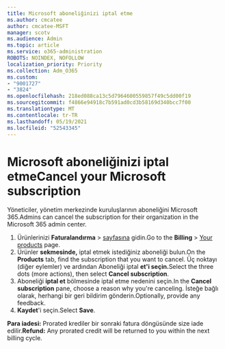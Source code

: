 ```yaml
---
title: Microsoft aboneliğinizi iptal etme
ms.author: cmcatee
author: cmcatee-MSFT
manager: scotv
ms.audience: Admin
ms.topic: article
ms.service: o365-administration
ROBOTS: NOINDEX, NOFOLLOW
localization_priority: Priority
ms.collection: Adm_O365
ms.custom:
- "9001727"
- "3824"
ms.openlocfilehash: 218ed088ca13c5d7964600559857f49c5dd00f19
ms.sourcegitcommit: f4866e94918c7b591ad0cd3b58169d340bcc7f00
ms.translationtype: MT
ms.contentlocale: tr-TR
ms.lasthandoff: 05/19/2021
ms.locfileid: "52543345"
---
```

# <a name="cancel-your-microsoft-subscription"></a><span data-ttu-id="4bf22-102">Microsoft aboneliğinizi iptal etme</span><span class="sxs-lookup"><span data-stu-id="4bf22-102">Cancel your Microsoft subscription</span></span>

<span data-ttu-id="4bf22-103">Yöneticiler, yönetim merkezinde kuruluşlarının aboneliğini Microsoft 365.</span><span class="sxs-lookup"><span data-stu-id="4bf22-103">Admins can cancel the subscription for their organization in the Microsoft 365 admin center.</span></span>

1. <span data-ttu-id="4bf22-104">Ürünlerinizi **Faturalandırma** \> [sayfasına](https://go.microsoft.com/fwlink/p/?linkid=842054) gidin.</span><span class="sxs-lookup"><span data-stu-id="4bf22-104">Go to the **Billing** \> [Your products](https://go.microsoft.com/fwlink/p/?linkid=842054) page.</span></span>
2. <span data-ttu-id="4bf22-105">Ürünler **sekmesinde,** iptal etmek istediğiniz aboneliği bulun.</span><span class="sxs-lookup"><span data-stu-id="4bf22-105">On the **Products** tab, find the subscription that you want to cancel.</span></span> <span data-ttu-id="4bf22-106">Üç noktayı (diğer eylemler) ve ardından Aboneliği iptal **et'i seçin.**</span><span class="sxs-lookup"><span data-stu-id="4bf22-106">Select the three dots (more actions), then select **Cancel subscription**.</span></span>
3. <span data-ttu-id="4bf22-107">Aboneliği **iptal et** bölmesinde iptal etme nedenini seçin.</span><span class="sxs-lookup"><span data-stu-id="4bf22-107">In the **Cancel subscription** pane, choose a reason why you're canceling.</span></span> <span data-ttu-id="4bf22-108">İsteğe bağlı olarak, herhangi bir geri bildirim gönderin.</span><span class="sxs-lookup"><span data-stu-id="4bf22-108">Optionally, provide any feedback.</span></span>
4. <span data-ttu-id="4bf22-109">**Kaydet**'i seçin.</span><span class="sxs-lookup"><span data-stu-id="4bf22-109">Select **Save**.</span></span>

<span data-ttu-id="4bf22-110">**Para iadesi:** Prorated krediler bir sonraki fatura döngüsünde size iade edilir.</span><span class="sxs-lookup"><span data-stu-id="4bf22-110">**Refund:** Any prorated credit will be returned to you within the next billing cycle.</span></span>